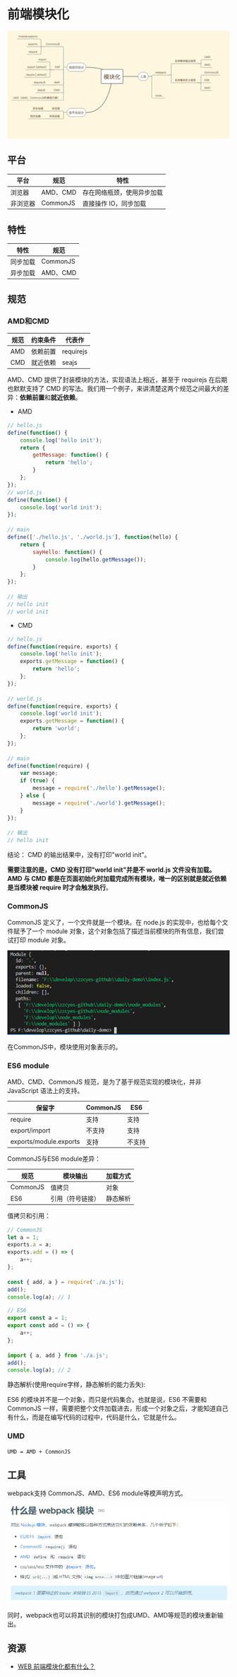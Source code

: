 # 前端模块化

![前端模块化-1.png](../../images/前端模块化-1.png)

## 平台

| 平台 | 规范 | 特性 |
| ---- |----|----|
| 浏览器 | AMD、CMD	| 存在网络瓶颈，使用异步加载 |
| 非浏览器 | CommonJS |	直接操作 IO，同步加载 |

## 特性

|特性 |	规范|
|--|--|
|同步加载	|CommonJS|
|异步加载	|AMD、CMD|


## 规范


### AMD和CMD

|规范 | 约束条件 | 代表作 |
| ---- | ---- | ---- |
| AMD | 依赖前置 | requirejs |
| CMD | 就近依赖 | seajs |


AMD、CMD 提供了封装模块的方法，实现语法上相近，甚至于 requirejs 在后期也默默支持了 CMD 的写法。我们用一个例子，来讲清楚这两个规范之间最大的差异：**依赖前置**和**就近依赖**。

- AMD

```js
// hello.js
define(function() {
    console.log('hello init');
    return {
        getMessage: function() {
            return 'hello';
        }
    };
});
// world.js
define(function() {
    console.log('world init');
});

// main
define(['./hello.js', './world.js'], function(hello) {
    return {
        sayHello: function() {
            console.log(hello.getMessage());
        }
    };
});

// 输出
// hello init
// world init
```

- CMD

```js
// hello.js
define(function(require, exports) {
    console.log('hello init');
    exports.getMessage = function() {
        return 'hello';
    };
});

// world.js
define(function(require, exports) {
    console.log('world init');
    exports.getMessage = function() {
        return 'world';
    };
});

// main
define(function(require) {
    var message;
    if (true) {
        message = require('./hello').getMessage();
    } else {
        message = require('./world').getMessage();
    }
});

// 输出
// hello init
```

结论： CMD 的输出结果中，没有打印"world init"。

**需要注意的是，CMD 没有打印"world init"并是不 world.js 文件没有加载。AMD 与 CMD 都是在页面初始化时加载完成所有模块，唯一的区别就是就近依赖是当模块被 require 时才会触发执行**。

### CommonJS

CommonJS 定义了，一个文件就是一个模块。在 node.js 的实现中，也给每个文件赋予了一个 module 对象，这个对象包括了描述当前模块的所有信息，我们尝试打印 module 对象。

![前端模块化-2.png](../../images/前端模块化-2.png)

在CommonJS中，模块使用对象表示的。

### ES6 module

AMD、CMD、CommonJS 规范，是为了基于规范实现的模块化，并非 JavaScript 语法上的支持。 

| 保留字	| CommonJS |ES6|
| -- | -- | -- |
| require | 支持| 支持 |
| export/import | 不支持 | 支持 |
| exports/module.exports | 支持 | 不支持 |

CommonJS与ES6 module差异：

| 规范 | 模块输出 |	加载方式 |
| -- | -- | -- |
| CommonJS | 值拷贝	| 对象 |
| ES6 | 引用（符号链接） | 静态解析 |

值拷贝和引用：
```js
// CommonJS
let a = 1;
exports.a = a;
exports.add = () => {
    a++;
};

const { add, a } = require('./a.js');
add();
console.log(a); // 1
```

```js
// ES6
export const a = 1;
export const add = () => {
    a++;
};

import { a, add } from './a.js';
add();
console.log(a); // 2 
```

静态解析(使用require字样，静态解析的能力丢失):

ES6 的模块并不是一个对象，而只是代码集合。也就是说，ES6 不需要和 CommonJS 一样，需要把整个文件加载进去，形成一个对象之后，才能知道自己有什么，而是在编写代码的过程中，代码是什么，它就是什么。

### UMD 

```
UMD = AMD + CommonJS
```

## 工具

webpack支持 CommonJS、AMD、ES6 module等模声明方式。

![前端模块化-3.png](../../images/前端模块化-3.png)

同时，webpack也可以将其识别的模块打包成UMD、AMD等规范的模块重新输出。

## 资源

- [WEB 前端模块化都有什么？](https://juejin.cn/post/6844903717947310093#heading-2)
